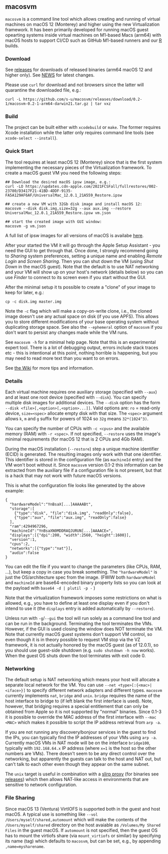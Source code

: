 ## macosvm
`macosvm` is a command line tool which allows creating and running of virtual machines on macOS 12 (Monterey) and higher using the new Virtualization framework. It has been primarily developed for running macOS guest opearting systems inside virtual machines on M1-based Macs (arm64) with macOS hosts to support CI/CD such as GitHub M1-based runners and our [R](https://www.R-project.org) builds.

### Download
See [releases](https://github.com/s-u/macosvm/releases) for downloads of released binaries (arm64 macOS 12 and higher only). See [NEWS](https://github.com/s-u/macosvm/blob/master/NEWS.md) for latest changes.

Please use `curl` for download and not browsers since the latter will quarantine the downloaded file, e.g.:

    curl -L https://github.com/s-u/macosvm/releases/download/0.2-1/macosvm-0.2-1-arm64-darwin21.tar.gz | tar vxz

### Build
The project can be built either with `xcodebuild` or `make`. The former requires Xcode installation while the latter only requires command line tools (see `xcode-select --install`).

### Quick Start
The tool requires at least macOS 12 (Monterey) since that is the first system implementing the necessary pieces of the Virtualization framework. To create a macOS guest VM you need the following steps:

```
## Download the desired macOS ipsw image, e.g.:
curl -LO https://updates.cdn-apple.com/2021FCSFall/fullrestores/002-23780/D3417F21-41BD-4DDF-9135-FA5A129AF6AF/UniversalMac_12.0.1_21A559_Restore.ipsw

## create a new VM with 32Gb disk image and install macOS 12:
macosvm --disk disk.img,size=32g --aux aux.img --restore UniversalMac_12.0.1_21A559_Restore.ipsw vm.json

## start the created image with GUI window:
macosvm -g vm.json
```

A full list of ipsw images for all versions of macOS is availabe [here](https://mrmacintosh.com/apple-silicon-m1-full-macos-restore-ipsw-firmware-files-database/).

After your started the VM it will go through the Apple Setup Assistant - you need the GUI to get through that. Once done, I strongly recommend going to *Sharing* system preferences, setting a unique name and enabling *Remote Login* and *Screen Sharing*. Then you can shut down the VM (using *Shut Down* in the macOS guest). Note that the default is to use NAT networking and your VM will show up on your host's network (details below) so you can use *Finder* to connect to its screen even if you start without the GUI.

After the minimal setup it ts possible to create a "clone" of your image to keep for later, e.g.:

```
cp -c disk.img master.img
```

Note the `-c` flag which will make a copy-on-write clone, i.e., the cloned image doesn't use any actual space on disk (if you use APFS). This allows you to store different modifications of your base operating system without duplicating storage space. See also the `--ephemeral` option of `macosvm` if you don't want to persist any changes made while the VM runs.

See `macosvm -h` for a minimal help page. Note that this is an experimental expert tool. There is a lot of debugging output, errors include stack traces etc - this is intentional at this point, nothing horrible is happening, but you may need to read more text than you want to on errors.

See [the Wiki](https://github.com/s-u/macosvm/wiki) for more tips and information.

### Details

Each virtual machine requires one auxiliary storage (specified with `--aux`) and at least one root device (specified with `--disk`). You can specify multiple disk images for additional devices. The `--disk` option has the form `--disk <file>[,<option>[,<option>...]]`. Valid options are: `ro` = read-only device, `size=<spec>` allocate empty disk with that size. The `<spec>` argument allows `k`, `m` and `g` suffix for powers of 1024 so `32g` means `32*(1024^3)`.

You can specify the number of CPUs with `-c <cpus>` and the available memory (RAM) with `-r <spec>`. If not specified, `--restore` uses the image's minimal requirements (for macOS 12 that is 2 CPUs and 4Gb RAM).

During the macOS installation (`--restore`) step a unique machine identifier (ECID) is generated. The resulting images only work with that one identifier. This identifier is stored in the configuration file (as `machineId` entry) and the VM won't boot without it. Since `macosvm` version 0.1-2 this information can be extracted from the auxiliary file if a configuration file is not present, but that is a hack that may not work with future macOS versions.

This is what the configuration file looks like generated by the above example:
```
{
  "hardwareModel":"YnBsaX[...]AAAAABt",
  "storage":[
    {"type":"disk", "file":"disk.img", "readOnly":false},
    {"type":"aux", "file":"aux.img", "readOnly":false}
  ],
  "ram":4294967296,
  "machineId":"YnBsaXN0MDDRAQJURUN[...]AAAACE=",
  "displays":[{"dpi":200, "width":2560, "height":1600}],
  "version":1,
  "cpus":2,
  "networks":[{"type":"nat"}],
  "audio":false
}
```
You can edit the file if you want to change the parameters (like CPUs, RAM, ...), but keep a copy in case you break something. The `"hardwareModel"` is just the OS/architecture spec from the image. (FWIW both `hardwareModel` and `machineId` are base64-encoded binary property lists so you can look at the payload with `base64 -d | plutil -p -` )

Note that the virtualization framework imposes some restrictions on what is allowed, e.g., you have to define at least one display even if you don't intend to use it (the `displays` entry is added automatically by `--restore`).

Unless run with `-g`/`--gui` the tool will run solely as a command line tool and can be run in the background. Terminating the tool terminates the VMs. However, if the GUI is used closing the window does NOT terminate the VM. Note that currently macOS guest systems don't support VM control, so even though it is in theory possible to request VM stop via the VZ framework, it is not actually honored by the macOS guest (as of 12.0.1), so you should use guest-side shutdown (e.g. `sudo shutdown -h now` works). When the guest OS shuts down the tool terminates with exit code 0.

### Networking

The default setup is NAT networking which means your host will allocate a separate local network for the VM. You can use `--net <type>[:{<mac>|<iface>}]` to specify different network adapters and different types. `macosvm` currently implements `nat`, `bridge` and `unix`. `bridge` requires the name of the host interface to bridge to (if left blank the first interface is used). Note, however, that bridging requires a special entitlement that can only be obtained from Apple so it is not supported by "normal" binaries. Since 0.1-3 it is possible to override the MAC address of the first interface with `--mac <MAC>` which makes it possible to script the IP address retrieval from `arp -a`.

If you are not running any discovery/bonjour services in the guest to find the IPs, you can typically find the IP addresses of your VMs using `arp -a`. Currently macOS VMs in NAT mode will be on the interface `bridge100`, typically with `192.168.64.x` IP address (where `x=1` is the host so the other numbers are VMs). There doesn't seem to be any direct control over the networking, but apparently the guests can talk to the host and NAT out, but can't talk to each other even though they appear on the same subnet.

The `unix` target is useful in combination with a [slirp proxy](https://github.com/agraf/slirp-unix) (for binaries see [releases](https://github.com/s-u/slirp-unix/releases)) which then allows NAT-like access in environments that are sensitive to network configuration.

### File Sharing

Since macOS 13 (Ventura) VirtIOFS is supported both in the guest and host macOS. A typical use is something like `--vol /Users/myself/shared,automount` which will make the contents of the `/Users/myself/shared` directory on the host avaiable as `/Volumes/My Shared Files` in the guest macOS. If `automount` is not specified, then the guest OS has to mount the virtiofs share (via `mount_virtiofs` or similar) by specifying its name (tag) which defaults to `macosvm`, but can be set, e.g., by appending `,name=mysharename`.
